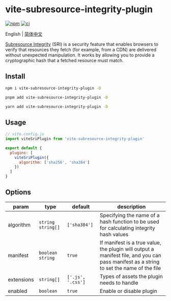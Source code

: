 # vite-subresource-integrity-plugin

[![npm](https://img.shields.io/npm/v/vite-subresource-integrity-plugin.svg)](https://www.npmjs.com/package/vite-subresource-integrity-plugin)
[![ci](https://github.com/msidolphin/vite-subresource-integrity-plugin/actions/workflows/test-unit.yml/badge.svg?branch=master)](https://github.com/msidolphin/vite-subresource-integrity-plugin/actions/workflows/test-unit.yml)

English | [简体中文](./README-zh.md)

[Subresource Integrity](https://developer.mozilla.org/en-US/docs/Web/Security/Subresource_Integrity) (SRI) is a security feature that enables browsers to verify that resources they fetch (for example, from a CDN) are delivered without unexpected manipulation.
It works by allowing you to provide a cryptographic hash that a fetched resource must match.

## Install

```sh
npm i vite-subresource-integrity-plugin -D

pnpm add vite-subresource-integrity-plugin -D

yarn add vite-subresource-integrity-plugin -D
```

## Usage

```js
// vite.config.js
import viteSriPlugin from 'vite-subresource-integrity-plugin'

export default {
  plugins: [
    viteSriPlugin({
      algorithm: ['sha256', 'sha384']
    })
  ]
}
```

## Options

| param      | type                | default           | description                                                                                                                            |
| ---------- | ------------------- | ----------------- | -------------------------------------------------------------------------------------------------------------------------------------- |
| algorithm  | `string` `string[]` | `['sha384']`      | Specifying the name of a hash function to be used for calculating integrity hash values                                                |
| manifest   | `boolean` `string`  | `true`            | If manifest is a true value, the plugin will output a manifest file, and you can pass manifest as a string to set the name of the file |
| extensions | `string[]`          | `['.js', '.css']` | Types of assets the plugin needs to handle                                                                                             |
| enabled    | `boolean`           | `true`            | Enable or disable plugin                                                                                                               |
